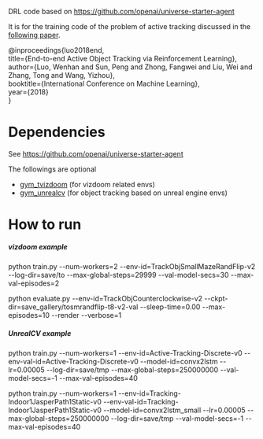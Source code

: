 DRL code based on https://github.com/openai/universe-starter-agent

It is for the training code of the problem of active tracking discussed in the [following paper](https://sites.google.com/site/whluoimperial/active_tracking_icml2018).

@inproceedings{luo2018end,  
title={End-to-end Active Object Tracking via Reinforcement Learning},  
author={Luo, Wenhan and Sun, Peng and Zhong, Fangwei and Liu, Wei and Zhang, Tong and Wang, Yizhou},  
booktitle={International Conference on Machine Learning},  
year={2018}  
}

# Dependencies
See https://github.com/openai/universe-starter-agent

The followings are optional

* [gym_tvizdoom](https://bitbucket.org/pengsun000/gym-tvizdoom/src/master/) (for vizdoom related envs)
* [gym_unrealcv](https://github.com/zfw1226/gym-unrealcv) (for object tracking based on unreal engine envs)

# How to run

##### vizdoom example
python train.py --num-workers=2 --env-id=TrackObjSmallMazeRandFlip-v2 --log-dir=save/to --max-global-steps=29999 --val-model-secs=30 --max-val-episodes=2

python evaluate.py --env-id=TrackObjCounterclockwise-v2 --ckpt-dir=save_gallery/tosmrandflip-t8-v2-val --sleep-time=0.00 --max-episodes=10 --render --verbose=1


##### UnrealCV example
python train.py --num-workers=1 --env-id=Active-Tracking-Discrete-v0 --env-val-id=Active-Tracking-Discrete-v0 --model-id=convx2lstm --lr=0.00005 --log-dir=save/tmp --max-global-steps=250000000 --val-model-secs=-1 --max-val-episodes=40

python train.py --num-workers=1 --env-id=Tracking-Indoor1JasperPath1Static-v0 --env-val-id=Tracking-Indoor1JasperPath1Static-v0 --model-id=convx2lstm_small --lr=0.00005 --max-global-steps=250000000 --log-dir=save/tmp --val-model-secs=-1 --max-val-episodes=40


